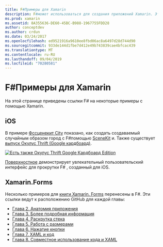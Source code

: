 ```yaml
---
title: F#Примеры для Xamarin
description: F#может использоваться для создания приложений Xamarin. Этот документ содержит ссылки на различные примеры проектов приложений Xamarin в iOS, Mac и Xamarin. Forms F#, написанные на.
ms.prod: xamarin
ms.assetid: 8A355636-DE60-45BC-B988-1967755FDD28
author: conceptdev
ms.author: crdun
ms.date: 03/24/2017
ms.openlocfilehash: ed9521916a9610ee8fbd06ac8a6497d28d744d90
ms.sourcegitcommit: 933de144d1fbe7d412e49b743839cae4bfcac439
ms.translationtype: MT
ms.contentlocale: ru-RU
ms.lasthandoff: 09/04/2019
ms.locfileid: "70280581"
---
```

# <a name="f-samples-for-xamarin"></a>F#Примеры для Xamarin

На этой странице приведены ссылки F# на некоторые примеры с помощью Xamarin.

## <a name="ios"></a>iOS

В примере [Фссценекит City](https://docs.microsoft.com/samples/xamarin/ios-samples/ios8-fsscenekit/) показано, как создать создаваемый случайным образом город с F#помощью [SceneKit](xref:SceneKit) и. Также существует [выпуск Окулус Thrift (Google кардбоард)](https://docs.microsoft.com/samples/xamarin/ios-samples/ios8-scenekitfsharp/).

[![Есть также Окулус Thrift Google Кардбоард Edition](samples-images/fxscenekit-sml.png)](samples-images/fxscenekit.png#lightbox)

[Поверхностное](https://github.com/dvdsgl/shallow) демонстрирует увлекательный пользовательский интерфейс для прокрутки F# , созданный для iOS.

## <a name="xamarinforms"></a>Xamarin.Forms

Несколько примеров для [книги Xamarin. Forms](~/xamarin-forms/creating-mobile-apps-xamarin-forms/index.md) перенесены в F#. Эти ссылки ведут к расположению GitHub для каждой главы:

- [Глава 2. Анатомия приложения](https://github.com/xamarin/xamarin-forms-book-samples/tree/master/Chapter02/FS)
- [Глава 3. Более подробная информация](https://github.com/xamarin/xamarin-forms-book-samples/tree/master/Chapter03/FS)
- [Глава 4. Раскрутка стека](https://github.com/xamarin/xamarin-forms-book-samples/tree/master/Chapter04/FS)
- [Глава 5. Работа с размерами](https://github.com/xamarin/xamarin-forms-book-samples/tree/master/Chapter05/FS)
- [Глава 6. Нажатие кнопки](https://github.com/xamarin/xamarin-forms-book-samples/tree/master/Chapter06/FS)
- [Глава 7. XAML и код](https://github.com/xamarin/xamarin-forms-book-samples/tree/master/Chapter07/FS/CodePlusXaml)
- [Глава 8. Совместное использование кода и XAML](https://github.com/xamarin/xamarin-forms-book-samples/tree/master/Chapter08/FS/XamlKeypad)

